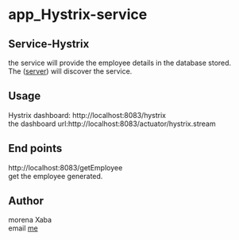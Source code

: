 # app_Hystrix-service

## Service-Hystrix
the service will provide the employee details in the database stored. <br />
The ([server](https://euserver-main.herokuapp.com/)) will discover the service. <br />

## Usage
Hystrix dashboard: http://localhost:8083/hystrix  <br />
the dashboard url:http://localhost:8083/actuator/hystrix.stream <br />

## End points
http://localhost:8083/getEmployee  <br />
get the employee generated. <br />


## Author
morena Xaba <br />
email [me](mailto:ancientgrov@gmail.com) <br />
